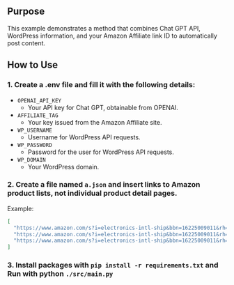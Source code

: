 ## Purpose

This example demonstrates a method that combines Chat GPT API, WordPress information, and your Amazon Affiliate link ID to automatically post content.

## How to Use

### 1. Create a .env file and fill it with the following details:

- `OPENAI_API_KEY`
  - Your API key for Chat GPT, obtainable from OPENAI.
- `AFFILIATE_TAG`
  - Your key issued from the Amazon Affiliate site.
- `WP_USERNAME`
  - Username for WordPress API requests.
- `WP_PASSWORD`
  - Password for the user for WordPress API requests.
- `WP_DOMAIN`
  - Your WordPress domain.

### 2. Create a file named `a.json` and insert links to Amazon product lists, not individual product detail pages.

Example:

```json
[
  "https://www.amazon.com/s?i=electronics-intl-ship&bbn=16225009011&rh=n%3A16225009011%2Cn%3A172541&page=6&qid=1705632068&ref=sr_pg_2",
  "https://www.amazon.com/s?i=electronics-intl-ship&bbn=16225009011&rh=n%3A16225009011%2Cn%3A172541&page=7&qid=1705632068&ref=sr_pg_2",
  "https://www.amazon.com/s?i=electronics-intl-ship&bbn=16225009011&rh=n%3A16225009011%2Cn%3A172541&page=8&qid=1705632068&ref=sr_pg_2"
]
```

### 3. Install packages with `pip install -r requirements.txt` and Run with python `./src/main.py`

